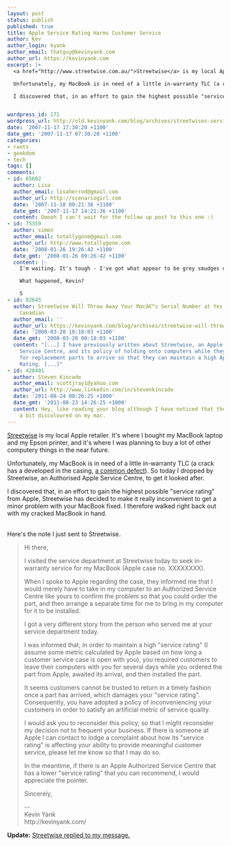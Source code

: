 ```yaml
---
layout: post
status: publish
published: true
title: Apple Service Rating Harms Customer Service
author: Kev
author_login: kyank
author_email: thatguy@kevinyank.com
author_url: https://kevinyank.com
excerpt: |+
  <a href="http://www.streetwise.com.au/">Streetwise</a> is my local Apple retailer. It's where I bought my MacBook laptop and my Epson printer, and it's where I was planning to buy a lot of other computery things in the near future.

  Unfortunately, my MacBook is in need of a little in-warranty TLC (a crack has a developed in the casing, <a title="other reports of this defect" href="http://www.appledefects.com/index.php?s=macbook+crack">a common defect</a>). So today I dropped by Streetwise, an Authorised Apple Service Centre, to get it looked after.

  I discovered that, in an effort to gain the highest possible "service rating" from Apple, Streetwise has decided to make it really inconvenient to get a minor problem with your MacBook fixed. I therefore walked right back out with my cracked MacBook in hand.


wordpress_id: 171
wordpress_url: http://old.kevinyank.com/blog/archives/streetwises-service-rating-harms-customer-service
date: '2007-11-17 17:30:20 +1100'
date_gmt: '2007-11-17 07:30:20 +1100'
categories:
- rants
- geekdom
- tech
tags: []
comments:
- id: 65602
  author: Lisa
  author_email: lisaherrod@gmail.com
  author_url: http://scenariogirl.com
  date: '2007-11-18 00:21:36 +1100'
  date_gmt: '2007-11-17 14:21:36 +1100'
  content: Ooooh I can't wait for the follow up post to this one :)
- id: 75359
  author: simon
  author_email: totallygone@gmail.com
  author_url: http://www.totallygone.com
  date: '2008-01-26 19:26:42 +1100'
  date_gmt: '2008-01-26 09:26:42 +1100'
  content: |-
    I'm waiting. It's tough - I've got what appear to be grey smudges under the surface of my MBP's LCD and I'm reluctant to take it in for service because, like most Mac users, I don't want to be without my computer for days/weeks.

    What happened, Kevin?

    S
- id: 82645
  author: Streetwise Will Throw Away Your Macâ€™s Serial Number at Yes, I&#8217;m
    Canadian
  author_email: ''
  author_url: https://kevinyank.com/blog/archives/streetwise-will-throw-away-your-mace28099s-serial-number
  date: '2008-03-20 10:18:03 +1100'
  date_gmt: '2008-03-20 00:18:03 +1100'
  content: "[...] I have previously written about Streetwise, an Apple Authorised
    Service Centre, and its policy of holding onto computers while they wait days
    for replacement parts to arrive so that they can maintain a high Apple Service
    Rating. [...]"
- id: 428401
  author: Steven Kincade
  author_email: scottjray1@yahoo.com
  author_url: http://www.linkedin.com/in/stevenkincade
  date: '2011-08-24 00:26:25 +1000'
  date_gmt: '2011-08-23 14:26:25 +1000'
  content: Hey, like reading your blog although I have noticed that the images look
    a bit discoloured on my mac.
---
```

<p><a href="http://www.streetwise.com.au/">Streetwise</a> is my local Apple retailer. It's where I bought my MacBook laptop and my Epson printer, and it's where I was planning to buy a lot of other computery things in the near future.</p>
<p>Unfortunately, my MacBook is in need of a little in-warranty TLC (a crack has a developed in the casing, <a title="other reports of this defect" href="http://www.appledefects.com/index.php?s=macbook+crack">a common defect</a>). So today I dropped by Streetwise, an Authorised Apple Service Centre, to get it looked after.</p>
<p>I discovered that, in an effort to gain the highest possible "service rating" from Apple, Streetwise has decided to make it really inconvenient to get a minor problem with your MacBook fixed. I therefore walked right back out with my cracked MacBook in hand.</p>
<p><a id="more"></a><a id="more-171"></a><br />
Here's the note I just sent to Streetwise.</p>
<blockquote><p>Hi there,</p>
<p>I visited the service department at Streetwise today to seek in-warranty service for my MacBook (Apple case no. XXXXXXXX).</p>
<p>When I spoke to Apple regarding the case, they informed me that I would merely have to take in my computer to an Authorized Service Centre like yours to confirm the problem so that you could order the part, and then arrange a separate time for me to bring in my computer for it to be installed.</p>
<p>I got a very different story from the person who served me at your service department today.</p>
<p>I was informed that, in order to maintain a high "service rating" (I assume some metric calculated by Apple based on how long a customer service case is open with you), you required customers to leave their computers with you for several days while you ordered the part from Apple, awaited its arrival, and then installed the part.</p>
<p>It seems customers cannot be trusted to return in a timely fashion once a part has arrived, which damages your "service rating". Consequently, you have adopted a policy of inconveniencing your customers in order to satisfy an artificial metric of service quality.</p>
<p>I would ask you to reconsider this policy, so that I might reconsider my decision not to frequent your business. If there is someone at Apple I can contact to lodge a complaint about how its "service rating" is affecting your ability to provide meaningful customer service, please let me know so that I may do so.</p>
<p>In the meantime, if there is an Apple Authorized Service Centre that has a lower "service rating" that you can recommend, I would appreciate the pointer.</p>
<p>Sincerely,</p>
<p>--<br />
Kevin Yank<br />
http://kevinyank.com/</p></blockquote>
<p><strong>Update:</strong> <a href="https://kevinyank.com/posts/apple-service-rating-update">Streetwise replied to my message.</a></p>
